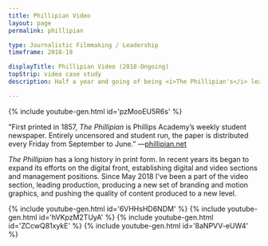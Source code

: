 ```yaml
---
title: Phillipian Video
layout: page
permalink: phillipian

type: Journalistic Filmmaking / Leadership
timeframe: 2018-19

displayTitle: Phillipian Video (2018-Ongoing)
topStrip: video case study
description: Half a year and going of being <i>The Phillipian's</i> lead video producer.

---
```


{% include youtube-gen.html id='pzMooEU5R6s' %}

"First printed in 1857, *The Phillipian* is Phillips Academy’s weekly student newspaper. Entirely uncensored and student run, the paper is distributed every Friday from September to June." —[phillipian.net](http://phillipian.net)

*The Phillipian* has a long history in print form. In recent years its began to expand its efforts on the digital front, establishing digital and video sections and management positions. Since May 2018 I've been a part of the video section, leading production, producing a new set of branding and motion graphics, and pushing the quality of content produced to a new level.

{% include youtube-gen.html id='6VHHsHD6NDM' %}
{% include youtube-gen.html id='hVKpzM2TUyA' %}
{% include youtube-gen.html id='ZCcwQ81xykE' %}
{% include youtube-gen.html id='8aNPVV-eUW4' %}

